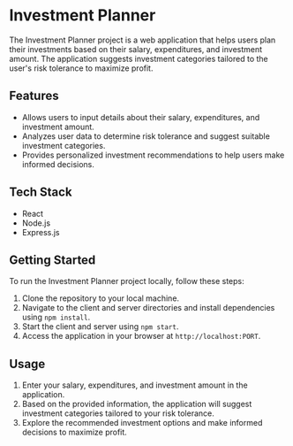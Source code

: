 # Investment Planner

The Investment Planner project is a web application that helps users plan their investments based on their salary, expenditures, and investment amount. The application suggests investment categories tailored to the user's risk tolerance to maximize profit.

## Features

- Allows users to input details about their salary, expenditures, and investment amount.
- Analyzes user data to determine risk tolerance and suggest suitable investment categories.
- Provides personalized investment recommendations to help users make informed decisions.

## Tech Stack

- React
- Node.js
- Express.js

## Getting Started

To run the Investment Planner project locally, follow these steps:

1. Clone the repository to your local machine.
2. Navigate to the client and server directories and install dependencies using `npm install`.
3. Start the client and server using `npm start`.
4. Access the application in your browser at `http://localhost:PORT`.

## Usage

1. Enter your salary, expenditures, and investment amount in the application.
2. Based on the provided information, the application will suggest investment categories tailored to your risk tolerance.
3. Explore the recommended investment options and make informed decisions to maximize profit.


